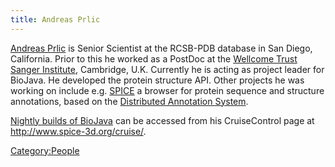 ```yaml
---
title: Andreas Prlic
---
```


[Andreas Prlic](http://www.spice-3d.org) is Senior Scientist at the
RCSB-PDB database in San Diego, California. Prior to this he worked as a
PostDoc at the [Wellcome Trust Sanger
Institute](http://www.sanger.ac.uk/), Cambridge, U.K. Currently he is
acting as project leader for BioJava. He developed the protein structure
API. Other projects he was working on include e.g.
[SPICE](http://www.efamily.org.uk/software/dasclients/spice) a browser
for protein sequence and structure annotations, based on the
[Distributed Annotation System](http://www.biodas.org).

[Nightly builds of BioJava](http://www.spice-3d.org/cruise/) can be
accessed from his CruiseControl page at
[<http://www.spice-3d.org/cruise/>](http://www.spice-3d.org/cruise/).

<Category:People>
